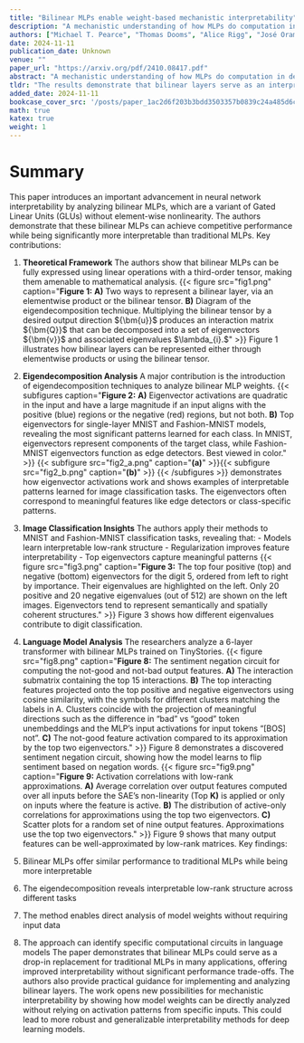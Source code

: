 ```yaml
---
title: "Bilinear MLPs enable weight-based mechanistic interpretability"
description: "A mechanistic understanding of how MLPs do computation in deep neural networks remains elusive. Current interpretability work can extract features from hidden activations over an input dataset but gen"
authors: ["Michael T. Pearce", "Thomas Dooms", "Alice Rigg", "José Oramas", "Lee Sharkey"]
date: 2024-11-11
publication_date: Unknown
venue: ""
paper_url: "https://arxiv.org/pdf/2410.08417.pdf"
abstract: "A mechanistic understanding of how MLPs do computation in deep neural networks remains elusive. Current interpretability work can extract features from hidden activations over an input dataset but generally cannot explain how MLP weights construct features. One challenge is that element-wise nonlinearities introduce higher-order interactions and make it difficult to trace computations through the MLP layer. In this paper, we analyze bilinear MLPs, a type of Gated Linear Unit (GLU) without any element-wise nonlinearity that nevertheless achieves competitive performance. Bilinear MLPs can be fully expressed in terms of linear operations using a third-order tensor, allowing flexible analysis of the weights. Analyzing the spectra of bilinear MLP weights using eigendecomposition reveals interpretable low-rank structure across toy tasks, image classification, and language modeling. We use this understanding to craft adversarial examples, uncover overfitting, and identify small language model circuits directly from the weights alone. Our results demonstrate that bilinear layers serve as an interpretable drop-in replacement for current activation functions and that weight-based interpretability is viable for understanding deep-learning models."
tldr: "The results demonstrate that bilinear layers serve as an interpretable drop-in replacement for current activation functions and that weight-based interpretability is viable for understanding deep-learning models."
added_date: 2024-11-11
bookcase_cover_src: '/posts/paper_1ac2d6f203b3bdd3503357b0839c24a485d6ce1d/thumbnail.png'
math: true
katex: true
weight: 1
---
```


# Summary

This paper introduces an important advancement in neural network interpretability by analyzing bilinear MLPs, which are a variant of Gated Linear Units (GLUs) without element-wise nonlinearity. The authors demonstrate that these bilinear MLPs can achieve competitive performance while being significantly more interpretable than traditional MLPs. Key contributions: 

1. **Theoretical Framework** The authors show that bilinear MLPs can be fully expressed using linear operations with a third-order tensor, making them amenable to mathematical analysis. 
{{< figure src="fig1.png" caption="**Figure 1:**  **A)** Two ways to represent a bilinear layer, via an elementwise product or the bilinear tensor.  **B)** Diagram of the eigendecomposition technique. Multiplying the bilinear tensor by a desired output direction \${\\bm{u}}\$ produces an interaction matrix \${\\bm{Q}}\$ that can be decomposed into a set of eigenvectors \${\\bm{v}}\$ and associated eigenvalues \$\\lambda_{i}.\$" >}} Figure 1 illustrates how bilinear layers can be represented either through elementwise products or using the bilinear tensor. 

2. **Eigendecomposition Analysis** A major contribution is the introduction of eigendecomposition techniques to analyze bilinear MLP weights. 
{{< subfigures caption="**Figure 2:**  **A)** Eigenvector activations are quadratic in the input and have a large magnitude if an input aligns with the positive (blue) regions or the negative (red) regions, but not both.  **B)** Top eigenvectors for single-layer MNIST and Fashion-MNIST models, revealing the most significant patterns learned for each class. In MNIST, eigenvectors represent components of the target class, while Fashion-MNIST eigenvectors function as edge detectors. Best viewed in color." >}}
{{< subfigure src="fig2_a.png" caption="**(a)**" >}}{{< subfigure src="fig2_b.png" caption="**(b)**" >}}
{{< /subfigures >}} demonstrates how eigenvector activations work and shows examples of interpretable patterns learned for image classification tasks. The eigenvectors often correspond to meaningful features like edge detectors or class-specific patterns. 

3. **Image Classification Insights** The authors apply their methods to MNIST and Fashion-MNIST classification tasks, revealing that: - Models learn interpretable low-rank structure - Regularization improves feature interpretability - Top eigenvectors capture meaningful patterns 
{{< figure src="fig3.png" caption="**Figure 3:** The top four positive (top) and negative (bottom) eigenvectors for the digit 5, ordered from left to right by importance. Their eigenvalues are highlighted on the left. Only 20 positive and 20 negative eigenvalues (out of 512) are shown on the left images. Eigenvectors tend to represent semantically and spatially coherent structures." >}} Figure 3 shows how different eigenvalues contribute to digit classification. 

4. **Language Model Analysis** The researchers analyze a 6-layer transformer with bilinear MLPs trained on TinyStories. 
{{< figure src="fig8.png" caption="**Figure 8:** The sentiment negation circuit for computing the not-good and not-bad output features.  **A)** The interaction submatrix containing the top 15 interactions.  **B)** The top interacting features projected onto the top positive and negative eigenvectors using cosine similarity, with the symbols for different clusters matching the labels in A. Clusters coincide with the projection of meaningful directions such as the difference in “bad” vs “good” token unembeddings and the MLP’s input activations for input tokens “[BOS] not”.  **C)** The not-good feature activation compared to its approximation by the top two eigenvectors." >}} Figure 8 demonstrates a discovered sentiment negation circuit, showing how the model learns to flip sentiment based on negation words. 
{{< figure src="fig9.png" caption="**Figure 9:** Activation correlations with low-rank approximations.  **A)** Average correlation over output features computed over all inputs before the SAE’s non-linearity (Top **K)** is applied or only on inputs where the feature is active.  **B)** The distribution of active-only correlations for approximations using the top two eigenvectors.  **C)** Scatter plots for a random set of nine output features. Approximations use the top two eigenvectors." >}} Figure 9 shows that many output features can be well-approximated by low-rank matrices. Key findings: 

1. Bilinear MLPs offer similar performance to traditional MLPs while being more interpretable 

2. The eigendecomposition reveals interpretable low-rank structure across different tasks 

3. The method enables direct analysis of model weights without requiring input data 

4. The approach can identify specific computational circuits in language models The paper demonstrates that bilinear MLPs could serve as a drop-in replacement for traditional MLPs in many applications, offering improved interpretability without significant performance trade-offs. The authors also provide practical guidance for implementing and analyzing bilinear layers. The work opens new possibilities for mechanistic interpretability by showing how model weights can be directly analyzed without relying on activation patterns from specific inputs. This could lead to more robust and generalizable interpretability methods for deep learning models.